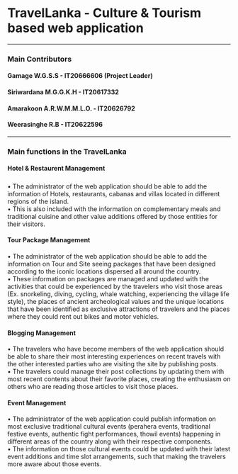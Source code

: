 # TravelLanka - Culture & Tourism based web application
<hr>

### Main Contributors
#### Gamage W.G.S.S - IT20666606 (Project Leader)
#### Siriwardana M.G.G.K.H - IT20617332
#### Amarakoon A.R.W.M.M.L.O. - IT20626792
#### Weerasinghe R.B - IT20622596
<hr>

### Main functions in the TravelLanka
#### Hotel & Restaurent Management
##### 
• The administrator of the web application should be able to add the information of Hotels, 
restaurants, cabanas and villas located in different regions of the island. <br>
• This is also included with the information on complementary meals and traditional cuisine 
and other value additions offered by those entities for their visitors.

#### Tour Package Management
####
• The administrator of the web application should be able to add the information on Tour 
and Site seeing packages that have been designed according to the iconic locations 
dispersed all around the country. <br>
• These information on packages are managed and updated with the activities that could 
be experienced by the travelers who visit those areas (Ex. snorkeling, diving, cycling, 
whale watching, experiencing the village life style), the places of ancient archeological 
values and the unique locations that have been identified as exclusive attractions of 
travelers and the places where they could rent out bikes and motor vehicles.


#### Blogging Management
####
• The travelers who have become members of the web application should be able to share 
their most interesting experiences on recent travels with the other interested parties who 
are visiting the site by publishing posts. <br>
• The travelers could manage their post collections by updating them with most recent 
contents about their favorite places, creating the enthusiasm on others who are reading 
those articles to visit those places. 

#### Event Management
####
• The administrator of the web application could publish information on most exclusive 
traditional cultural events (perahera events, traditional festive events, authentic fight 
performances, thowil events) happening in different areas of the country along with their 
respective components. <br>
• The information on those cultural events could be updated with their latest event 
additions and time slot arrangements, such that making the travelers more aware about 
those events. 

